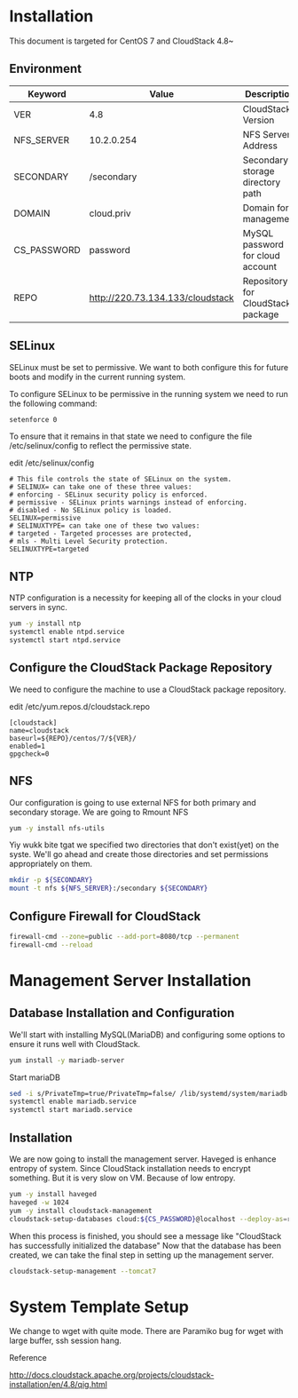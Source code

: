 # Installation

This document is targeted for CentOS 7 and CloudStack 4.8~

## Environment

Keyword         | Value             | Description
----            | ----              | ----
VER             | 4.8               | CloudStack Version
NFS_SERVER      | 10.2.0.254        | NFS Server  Address
SECONDARY       | /secondary        | Secondary storage directory path
DOMAIN          | cloud.priv        | Domain for management
CS_PASSWORD     | password          | MySQL password for cloud account
REPO            | http://220.73.134.133/cloudstack | Repository for CloudStack package

## SELinux

SELinux must be set to permissive. We want to both configure this for future boots and modify in the current running system.

To configure SELinux to be permissive in the running system we need to run the following command:

~~~bash
setenforce 0
~~~

To ensure that it remains in that state we need to configure the file /etc/selinux/config to reflect the permissive state.

edit /etc/selinux/config

~~~text
# This file controls the state of SELinux on the system.
# SELINUX= can take one of these three values:
# enforcing - SELinux security policy is enforced.
# permissive - SELinux prints warnings instead of enforcing.
# disabled - No SELinux policy is loaded.
SELINUX=permissive
# SELINUXTYPE= can take one of these two values:
# targeted - Targeted processes are protected,
# mls - Multi Level Security protection.
SELINUXTYPE=targeted
~~~

## NTP

NTP configuration is a necessity for keeping all of the clocks in your cloud servers in sync.

~~~bash
yum -y install ntp
systemctl enable ntpd.service
systemctl start ntpd.service
~~~

## Configure the CloudStack Package Repository

We need to configure the machine to use a CloudStack package repository.

edit /etc/yum.repos.d/cloudstack.repo

~~~text
[cloudstack]
name=cloudstack
baseurl=${REPO}/centos/7/${VER}/
enabled=1
gpgcheck=0
~~~

## NFS

Our configuration is going to use external NFS for both primary and secondary storage. We are going to Rmount NFS


~~~bash
yum -y install nfs-utils
~~~


Yiy wukk bite tgat we specified two directories that don't exist(yet) on the syste. We'll go ahead and create those directories and set permissions appropriately on them.

~~~bash
mkdir -p ${SECONDARY}
mount -t nfs ${NFS_SERVER}:/secondary ${SECONDARY}
~~~

## Configure Firewall for CloudStack
~~~bash
firewall-cmd --zone=public --add-port=8080/tcp --permanent
firewall-cmd --reload
~~~

# Management Server Installation

## Database Installation and Configuration

We'll start with installing MySQL(MariaDB) and configuring some options to ensure it runs well with CloudStack.

~~~bash
yum install -y mariadb-server
~~~

Start mariaDB

~~~bash
sed -i s/PrivateTmp=true/PrivateTmp=false/ /lib/systemd/system/mariadb.service
systemctl enable mariadb.service
systemctl start mariadb.service
~~~

## Installation

We are now going to install the management server.
Haveged is enhance entropy of system.
Since CloudStack installation needs to encrypt something.
But it is very slow on VM. Because of low entropy.

~~~bash
yum -y install haveged
haveged -w 1024
yum -y install cloudstack-management
cloudstack-setup-databases cloud:${CS_PASSWORD}@localhost --deploy-as=root
~~~

When this process is finished, you should see a message like "CloudStack has successfully initialized the database"
Now that the database has been created, we can take the final step in setting up the management server.

~~~bash
cloudstack-setup-management --tomcat7
~~~

# System Template Setup

We change to wget with quite mode.
There are Paramiko bug for wget with large buffer, ssh session hang.

Reference

http://docs.cloudstack.apache.org/projects/cloudstack-installation/en/4.8/qig.html
